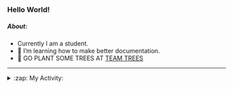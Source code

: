 ### Hello World!

##### About:
- Currently I am a student.
- 🌱 I’m learning how to make better documentation.
- 🌱 GO PLANT SOME TREES AT [TEAM TREES](https://teamtrees.org/)

---
<details>
  <summary>:zap: My Activity:</summary>
  
<!--START_SECTION:waka-->
![Code Time](http://img.shields.io/badge/Code%20Time-1%2C152%20hrs%2045%20mins-blue)

**I'm a Night 🦉** 

```text
🌞 Morning                1663 commits        ██░░░░░░░░░░░░░░░░░░░░░░░   09.71 % 
🌆 Daytime                5911 commits        █████████░░░░░░░░░░░░░░░░   34.52 % 
🌃 Evening                4907 commits        ███████░░░░░░░░░░░░░░░░░░   28.66 % 
🌙 Night                  4643 commits        ███████░░░░░░░░░░░░░░░░░░   27.11 % 
```
📅 **I'm Most Productive on Wednesday** 

```text
Monday                   2496 commits        ████░░░░░░░░░░░░░░░░░░░░░   14.58 % 
Tuesday                  2304 commits        ███░░░░░░░░░░░░░░░░░░░░░░   13.45 % 
Wednesday                3955 commits        ██████░░░░░░░░░░░░░░░░░░░   23.10 % 
Thursday                 2181 commits        ███░░░░░░░░░░░░░░░░░░░░░░   12.74 % 
Friday                   1714 commits        ███░░░░░░░░░░░░░░░░░░░░░░   10.01 % 
Saturday                 1517 commits        ██░░░░░░░░░░░░░░░░░░░░░░░   08.86 % 
Sunday                   2957 commits        ████░░░░░░░░░░░░░░░░░░░░░   17.27 % 
```


📊 **This Week I Spent My Time On** 

```text
🔥 Editors: 
VS Code                  2 mins              █████████████████████████   100.00 % 

🐱‍💻 Projects: 
giveth-dapps-v2          1 min               ████████████████████░░░░░   81.56 % 
praise                   0 secs              █████░░░░░░░░░░░░░░░░░░░░   18.44 % 
```


 Last Updated on 26/07/2023 08:10:22 UTC
<!--END_SECTION:waka-->
</details>
